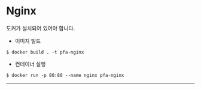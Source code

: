 # Nginx

도커가 설치되어 있어야 합니다.
- 이미지 빌드
```shell
$ docker build . -t pfa-nginx
```
- 컨테이너 실행
```shell
$ docker run -p 80:80 --name nginx pfa-nginx
```
---